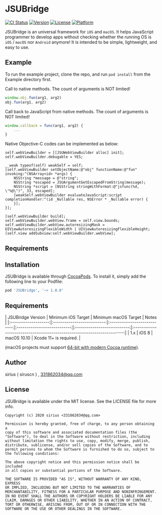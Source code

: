 # JSUBridge

[![CI Status](https://img.shields.io/travis/siriuscn/JSUBridge.svg?style=flat)](https://travis-ci.org/siriuscn/JSUBridge)
[![Version](https://img.shields.io/cocoapods/v/JSUBridge.svg?style=flat)](https://cocoapods.org/pods/JSUBridge)
[![License](https://img.shields.io/cocoapods/l/JSUBridge.svg?style=flat)](https://cocoapods.org/pods/JSUBridge)
[![Platform](https://img.shields.io/cocoapods/p/JSUBridge.svg?style=flat)](https://cocoapods.org/pods/JSUBridge)

JSUBridge is an universal framework for `iOS` and `macOS`. It helps JavaScript programmer to develop apps without checking whether the running OS is `iOS` / `macOS` nor `Android` anymore! It is intended to be simple, lightweight, and easy to use.

## Example

To run the example project, clone the repo, and run `pod install` from the Example directory first.

Call to native methods. The count of arguments is NOT limited!
```javascript
window.obj.fun(arg1, arg2) 
obj.fun(arg1, arg2)
```

Call back to JavaScript from native methods. The count of arguments is NOT limited!
```javascript
window.callback = func(arg1, arg2) {
    ...
}
```

Native Objective-C codes can be implemented as below:
```objc
self.webViewBuilder = [[JSUWebViewBuilder alloc] init];
self.webViewBuilder.debugable = YES;

__weak typeof(self) weakSelf = self;
[self.webViewBuilder setObjectName:@"obj" functionName:@"fun" invoking:^(NSArray<id> *args) {
    NSString *message = @"string";
    NSString *escaped = JSUArgumentGetEscapedFromString(message);
    NSString *script = [NSString stringWithFormat:@"jsfunc(%d, \"%@\")", 33, escaped];
    [weakSelf.webViewBuilder evaluateJavaScript:script completionHandler:^(id _Nullable res, NSError * _Nullable error) {
    }];
}];

[self.webViewBuilder build];
self.webViewBuilder.webView.frame = self.view.bounds;
self.webViewBuilder.webView.autoresizingMask = UIViewAutoresizingFlexibleWidth | UIViewAutoresizingFlexibleHeight;
[self.view addSubview:self.webViewBuilder.webView];
```

## Requirements

## Installation

JSUBridge is available through [CocoaPods](https://cocoapods.org). To install
it, simply add the following line to your Podfile:

```ruby
pod 'JSUBridge', '~> 1.0.0'
```

## Requirements

| JSUBridge Version | Minimum iOS Target  | Minimum macOS Target   |                                   Notes                                   |
|:--------------------:|:---------------------------:|:----------------------------:|:----------------------------:|:----------------------------:|:-------------------------------------------------------------------------:|
| 1.x | iOS 8 | macOS 10.10  | Xcode 11+ is required. |

(macOS projects must support [64-bit with modern Cocoa runtime](https://developer.apple.com/library/mac/#documentation/Cocoa/Conceptual/ObjCRuntimeGuide/Articles/ocrtVersionsPlatforms.html)).

## Author

sirius ( siruscn ) , 331862034@qq.com

## License

JSUBridge is available under the MIT license. See the LICENSE file for more info.

    Copyright (c) 2020 sirius <331862034@qq.com>

    Permission is hereby granted, free of charge, to any person obtaining a
    copy of this software and associated documentation files (the
    "Software"), to deal in the Software without restriction, including
    without limitation the rights to use, copy, modify, merge, publish,
    distribute, sublicense, and/or sell copies of the Software, and to
    permit persons to whom the Software is furnished to do so, subject to
    the following conditions:

    The above copyright notice and this permission notice shall be included
    in all copies or substantial portions of the Software.

    THE SOFTWARE IS PROVIDED "AS IS", WITHOUT WARRANTY OF ANY KIND, EXPRESS
    OR IMPLIED, INCLUDING BUT NOT LIMITED TO THE WARRANTIES OF
    MERCHANTABILITY, FITNESS FOR A PARTICULAR PURPOSE AND NONINFRINGEMENT.
    IN NO EVENT SHALL THE AUTHORS OR COPYRIGHT HOLDERS BE LIABLE FOR ANY
    CLAIM, DAMAGES OR OTHER LIABILITY, WHETHER IN AN ACTION OF CONTRACT,
    TORT OR OTHERWISE, ARISING FROM, OUT OF OR IN CONNECTION WITH THE
    SOFTWARE OR THE USE OR OTHER DEALINGS IN THE SOFTWARE.
